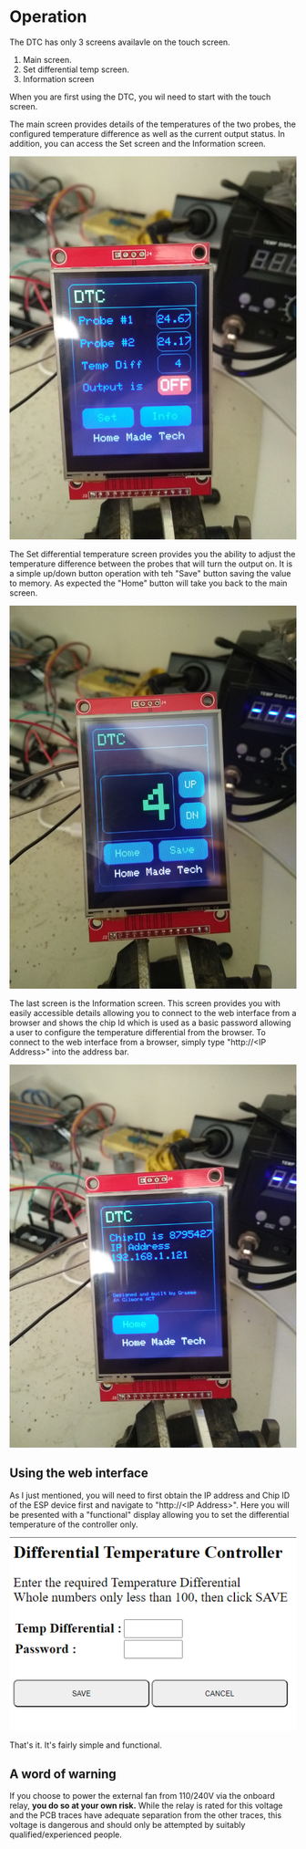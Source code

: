 # Operation

The DTC has only 3 screens availavle on the touch screen.

1. Main screen.
2. Set differential temp screen.
3. Information screen

When you are first using the DTC, you wil need to start with the touch screen.

The main screen provides details of the temperatures of the two probes, the configured temperature difference as well as the current output status. In addition, you can access the Set screen and the Information screen.

![Main screen](/images/DTCMainScreen.png)

The Set differential temperature screen provides you the ability to adjust the temperature difference between the probes that will turn the output on. It is a simple up/down button operation with teh "Save" button saving the value to memory. As expected the "Home" button will take you back to the main screen.

![Set Differential Temperature Screen](/images/DTCChangeTemp.png)

The last screen is the Information screen. This screen provides you with easily accessible details allowing you to connect to the web interface from a browser and shows the chip Id which is used as a basic password allowing a user to configure the temperature differential from the browser. To connect to the web interface from a browser, simply type "http://\<IP Address>" into the address bar. 

![Information Screen](/images/DTCInfoScreen.png)

## Using the web interface

As I just mentioned, you will need to first obtain the IP address and Chip ID of the ESP device first and navigate to "http://\<IP Address>". Here you will be presented with a "functional" display allowing you to set the differential temperature of the controller only. 

![Web Interface](/images/WebInterface.png)

That's it. It's fairly simple and functional.

## A word of warning

If you choose to power the external fan from 110/240V via the onboard relay, **you do so at your own risk.** While the relay is rated for this voltage and the PCB traces have adequate separation from the other traces, this voltage is dangerous and should only be attempted by suitably qualified/experienced people.
